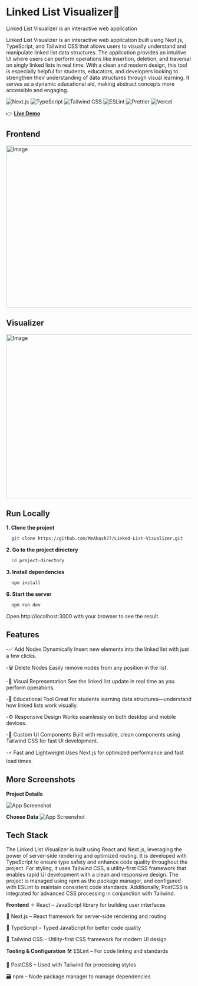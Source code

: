 # Linked List Visualizer👻 
Linked List Visualizer is an interactive web application

Linked List Visualizer is an interactive web application built using Next.js, TypeScript, and Tailwind CSS that allows users to visually understand and manipulate linked list data structures. The application provides an intuitive UI where users can perform operations like insertion, deletion, and traversal on singly linked lists in real time. With a clean and modern design, this tool is especially helpful for students, educators, and developers looking to strengthen their understanding of data structures through visual learning. It serves as a dynamic educational aid, making abstract concepts more accessible and engaging.

![Next.js](https://img.shields.io/badge/Next.js-000000?style=flat-square&logo=nextdotjs&logoColor=white)
![TypeScript](https://img.shields.io/badge/TypeScript-3178C6?style=flat-square&logo=typescript&logoColor=white)
![Tailwind CSS](https://img.shields.io/badge/Tailwind_CSS-38B2AC?style=flat-square&logo=tailwindcss&logoColor=white)
![ESLint](https://img.shields.io/badge/ESLint-4B3263?style=flat-square&logo=eslint&logoColor=white)
![Prettier](https://img.shields.io/badge/Prettier-F7B93E?style=flat-square&logo=prettier&logoColor=black)
![Vercel](https://img.shields.io/badge/Vercel-000000?style=flat-square&logo=vercel&logoColor=white)

👉 [**Live Demo**](https://linked-list-visualizer-kappa.vercel.app/)

## Frontend
<img width="959" height="439" alt="Image" src="https://github.com/user-attachments/assets/a97c7728-9618-423c-a09d-84aaf4a9bc75" />

## Visualizer
<img width="959" height="444" alt="Image" src="https://github.com/user-attachments/assets/64648b88-fdf5-46a0-88f2-9cbb977f0b54" />

## Run Locally

**1. Clone the project**

```bash
  git clone https://github.com/MeAkash77/Linked-List-Visualizer.git
```

**2. Go to the project directory**

```bash
  cd project-directory
```

**3. Install dependencies**

```bash
  npm install
```

**6. Start the server**

```bash
  npm run dev
```
Open http://localhost:3000 with your browser to see the result.


## Features

-✅ Add Nodes Dynamically
Insert new elements into the linked list with just a few clicks.

-🗑️ Delete Nodes
Easily remove nodes from any position in the list.

-👀 Visual Representation
See the linked list update in real time as you perform operations.

-🧠 Educational Tool
Great for students learning data structures—understand how linked lists work visually.

-⚙️ Responsive Design
Works seamlessly on both desktop and mobile devices.

-🎨 Custom UI Components
Built with reusable, clean components using Tailwind CSS for fast UI development.

-⚡ Fast and Lightweight
Uses Next.js for optimized performance and fast load times.


## More Screenshots
**Project Details**

![App Screenshot](https://github.com/user-attachments/assets/7ed4a1e6-7ed2-4ea6-b87b-348e0ef44f53)

**Choose Data**
![App Screenshot](https://github.com/user-attachments/assets/14dc5616-8fdc-4ff4-ac48-ec43aa5d4646)

## Tech Stack
The Linked List Visualizer is built using React and Next.js, leveraging the power of server-side rendering and optimized routing. It is developed with TypeScript to ensure type safety and enhance code quality throughout the project. For styling, it uses Tailwind CSS, a utility-first CSS framework that enables rapid UI development with a clean and responsive design. The project is managed using npm as the package manager, and configured with ESLint to maintain consistent code standards. Additionally, PostCSS is integrated for advanced CSS processing in conjunction with Tailwind.

**Frontend**
⚛️ React – JavaScript library for building user interfaces

🚀 Next.js – React framework for server-side rendering and routing

📘 TypeScript – Typed JavaScript for better code quality

🎨 Tailwind CSS – Utility-first CSS framework for modern UI design

**Tooling & Configuration**
🛠️ ESLint – For code linting and standards

🧩 PostCSS – Used with Tailwind for processing styles

🗃️ npm – Node package manager to manage dependencies
